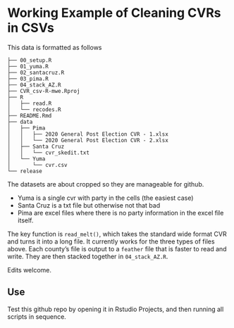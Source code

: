 Working Example of Cleaning CVRs in CSVs
================

This data is formatted as follows

    ├── 00_setup.R
    ├── 01_yuma.R
    ├── 02_santacruz.R
    ├── 03_pima.R
    ├── 04_stack_AZ.R
    ├── CVR_csv-R-mwe.Rproj
    ├── R
    │   ├── read.R
    │   └── recodes.R
    ├── README.Rmd
    ├── data
    │   ├── Pima
    │   │   ├── 2020 General Post Election CVR - 1.xlsx
    │   │   └── 2020 General Post Election CVR - 2.xlsx
    │   ├── Santa Cruz
    │   │   └── cvr_skedit.txt
    │   └── Yuma
    │       └── cvr.csv
    └── release

The datasets are about cropped so they are manageable for github.

- Yuma is a single cvr with party in the cells (the easiest case)
- Santa Cruz is a txt file but otherwise not that bad
- Pima are excel files where there is no party information in the excel
  file itself.

The key function is `read_melt()`, which takes the standard wide format
CVR and turns it into a long file. It currently works for the three
types of files above. Each county’s file is output to a `feather` file
that is faster to read and write. They are then stacked together in
`04_stack_AZ.R`.

Edits welcome.

## Use

Test this github repo by opening it in Rstudio Projects, and then
running all scripts in sequence.
